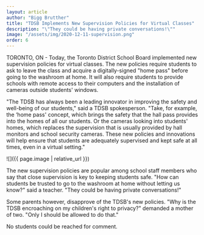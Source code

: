 ```yaml
---
layout: article
author: "Bigg Brutther"
title: "TDSB Implements New Supervision Policies for Virtual Classes"
description: "\"They could be having private conversations!\""
image: "/assets/img/2020-12-11-supervision.png"
order: 6
---
```


TORONTO, ON - Today, the Toronto District School Board implemented new supervision policies for virtual classes. The new policies require students to ask to leave the class and acquire a digitally-signed "home pass" before going to the washroom at home. It will also require students to provide schools with remote access to their computers and the installation of cameras outside students' windows. 

"The TDSB has always been a leading innovator in improving the safety and well-being of our students," said a TDSB spokesperson. "Take, for example, the ‘home pass' concept, which brings the safety that the hall pass provides into the homes of all our students. Or the cameras looking into students' homes, which replaces the supervision that is usually provided by hall monitors and school security cameras. These new policies and innovations will help ensure that students are adequately supervised and kept safe at all times, even in a virtual setting."

![]({{ page.image | relative_url }})

The new supervision policies are popular among school staff members who say that close supervision is key to keeping students safe. "How can students be trusted to go to the washroom at home without letting us know?" said a teacher. "They could be having private conversations!"

Some parents however, disapprove of the TDSB's new policies. "Why is the TDSB encroaching on my children's right to privacy?" demanded a mother of two. "Only I should be allowed to do that."

No students could be reached for comment.
